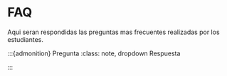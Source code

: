 # FAQ

Aqui seran respondidas las preguntas mas frecuentes realizadas por los estudiantes.

:::{admonition} Pregunta
:class: note, dropdown
Respuesta

:::
